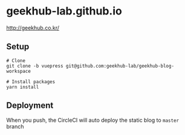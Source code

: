 # geekhub-lab.github.io

http://geekhub.co.kr/

## Setup

```
# Clone
git clone -b vuepress git@github.com:geekhub-lab/geekhub-blog-workspace

# Install packages
yarn install
```

## Deployment

When you push, the CircleCI will auto deploy the static blog to `master` branch
